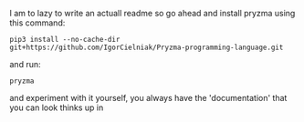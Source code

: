 I am to lazy to write an actuall readme so go ahead and install pryzma using this command:

```
pip3 install --no-cache-dir git+https://github.com/IgorCielniak/Pryzma-programming-language.git
```
and run:
```
pryzma
```
and experiment with it yourself, you always have the 'documentation' that you can look thinks up in
